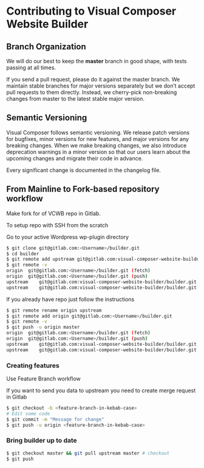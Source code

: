 # Contributing to Visual Composer Website Builder

## Branch Organization
We will do our best to keep the **master** branch in good shape, with tests passing at all times.

If you send a pull request, please do it against the master branch. We maintain stable branches for major versions separately but we don’t accept pull requests to them directly. Instead, we cherry-pick non-breaking changes from master to the latest stable major version.

## Semantic Versioning
Visual Composer follows semantic versioning. We release patch versions for bugfixes, minor versions for new features, and major versions for any breaking changes. When we make breaking changes, we also introduce deprecation warnings in a minor version so that our users learn about the upcoming changes and migrate their code in advance.

Every significant change is documented in the changelog file.


## From Mainline to Fork-based repository workflow

Make fork for of VCWB repo in Gitlab.

To setup repo with SSH from the scratch

Go to your active Wordpress wp-plugin directory

```sh
$ git clone git@gitlab.com:<Username>/builder.git
$ cd builder
$ git remote add upstream git@gitlab.com:visual-composer-website-builder/builder.git
$ git remote -v
origin	git@gitlab.com:<Username>/builder.git (fetch)
origin	git@gitlab.com:<Username>/builder.git (push)
upstream	git@gitlab.com:visual-composer-website-builder/builder.git (fetch)
upstream	git@gitlab.com:visual-composer-website-builder/builder.git (push)
```

If you already have repo just follow the instructions

```sh
$ git remote rename origin upstream
$ git remote add origin git@gitlab.com:<Username>/builder.git
$ git remote -v
$ git push -u origin master
origin	git@gitlab.com:<Username>/builder.git (fetch)
origin	git@gitlab.com:<Username>/builder.git (push)
upstream	git@gitlab.com:visual-composer-website-builder/builder.git (fetch)
upstream	git@gitlab.com:visual-composer-website-builder/builder.git (push)
```

### Creating features

Use Feature Branch workflow

If you want to send you data to upstream you need to create merge request in Gitlab

```sh
$ git checkout -b <feature-branch-in-kebab-case>
# Edit some code
$ git commit -m "Message for change"
$ git push -u origin <feature-branch-in-kebab-case>
```

### Bring builder up to date

```sh
$ git checkout master && git pull upstream master # checkout
$ git push
```

